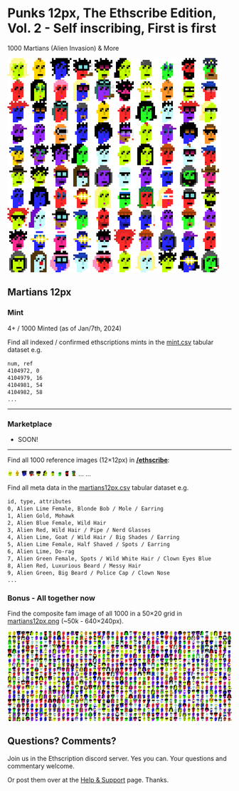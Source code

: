 

# Punks 12px, The Ethscribe Edition, Vol. 2 -  Self inscribing, First is first

1000 Martians (Alien Invasion) & More


![](i/martians12px_100@4x.png "the first hundred martian 12px in 4x")



## Martians 12px

### Mint

4+ / 1000 Minted  (as of Jan/7th, 2024)

Find all indexed / confirmed ethscriptions mints in the [mint.csv](mint.csv) tabular dataset e.g.

```
num, ref
4104972, 0
4104979, 16
4104981, 54
4104982, 58
...
```

---

### Marketplace

  - SOON!
  
---



Find all 1000 reference images (12×12px) in [**/ethscribe**](ethscribe):

![](ethscribe/martian000.png)
![](ethscribe/martian001.png)
![](ethscribe/martian002.png)
![](ethscribe/martian003.png)
![](ethscribe/martian004.png)
![](ethscribe/martian005.png)
![](ethscribe/martian006.png)
![](ethscribe/martian007.png)
![](ethscribe/martian008.png)
![](ethscribe/martian009.png)
...
...


Find all meta data in the [martians12px.csv](martians12px.csv) tabular dataset e.g.

```
id, type, attributes
0, Alien Lime Female, Blonde Bob / Mole / Earring
1, Alien Gold, Mohawk
2, Alien Blue Female, Wild Hair
3, Alien Red, Wild Hair / Pipe / Nerd Glasses
4, Alien Lime, Goat / Wild Hair / Big Shades / Earring
5, Alien Lime Female, Half Shaved / Spots / Earring
6, Alien Lime, Do-rag
7, Alien Green Female, Spots / Wild White Hair / Clown Eyes Blue
8, Alien Red, Luxurious Beard / Messy Hair
9, Alien Green, Big Beard / Police Cap / Clown Nose
...
```


### Bonus - All together now

Find the composite fam image of all 1000 in a 50×20 grid in [martians12px.png](martians12px.png) (~50k - 640×240px).

![](martians12px.png)






## Questions? Comments?


Join us in the Ethscription discord server. Yes you can.
Your questions and commentary welcome.

Or post them over at the [Help & Support](https://github.com/geraldb/help) page. Thanks.

